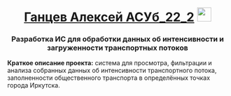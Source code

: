 <h1 align="center">
    <a target="_blank" href="#">Ганцев Алексей АСУб_22_2</a>
    <img src="https://github.com/blackcater/blackcater/raw/main/images/Hi.gif" height="32"/>
</h1>
<h3 align="center">Разработка ИС для обработки данных об интенсивности и загруженности транспортных потоков</h3>
<p>
    <strong>Краткое описание проекта:</strong> система для просмотра, фильтрации и анализа собранных данных об интенсивности транспортного потока, 
    заполненности общественного транспорта в определённых точках города Иркутска.
</p>
